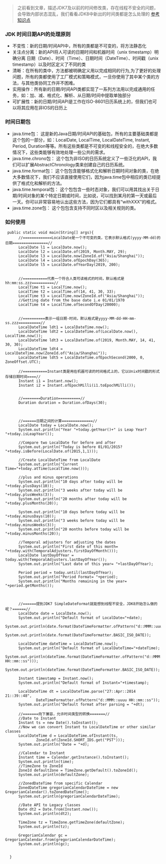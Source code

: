 > 之前看到文章，描述JDK7及以前的时间修改类，存在线程不安全的问题，会导致内部状态混乱，我们看看JDK8中新出的时间类都是怎么处理的
[参考知识点](http://www.importnew.com/14140.html)

### JDK 时间日期API的处理原则
- 不变性：新的日期/时间API中，所有的类都是不可变的，将方法静态化
- 关注点分离：新的API将人可读的日期时间和机器时间（unix timestamp）明确分离 
日期（Date）、时间（Time）、日期时间（DateTime）、时间戳（unix timestamp）以及时区定义了不同的类
- 清晰：在所有的类中，方法都被明确定义用以完成相同的行为,为了更好的处理问题，所有的类都使用了工厂模式和策略模式，一旦你使用了其中某个类的方法，与其他类协同工作并不困难。
- 实用操作：所有新的日期/时间API类都实现了一系列方法用以完成通用的任务，如：加、减、格式化、解析、从日期/时间中提取单独部分
- 可扩展性：新的日期/时间API是工作在ISO-8601日历系统上的，但我们也可以将其应用在非IOS的日历上

### 时间日期包
- java.time包：
这是新的Java日期/时间API的基础包，所有的主要基础类都是这个包的一部分，如：LocalDate, LocalTime, LocalDateTime, Instant, Period, Duration等等。所有这些类都是不可变的和线程安全的，在绝大多数情况下，这些类能够有效地处理一些公共的需求。
- java.time.chrono包：
这个包为非ISO的日历系统定义了一些泛化的API，我们可以扩展AbstractChronology类来创建自己的日历系统。
- java.time.format包：
这个包包含能够格式化和解析日期时间对象的类，在绝大多数情况下，我们不应该直接使用它们，因为java.time包中相应的类已经提供了格式化和解析的方法。
- java.time.temporal包：
这个包包含一些时态对象，我们可以用其找出关于日期/时间对象的某个特定日期或时间，比如说，可以找到某月的第一天或最后一天。你可以非常容易地认出这些方法，因为它们都具有“withXXX”的格式。
- java.time.zone包：
这个包包含支持不同时区以及相关规则的类。

### 如何使用
```text
 public static void main(String[] args){
      //=============LocalDate是一个不可变的类，它表示默认格式(yyyy-MM-dd)的日期================//
      LocalDate l1 = LocalDate.now();
      LocalDate l2 = LocalDate.of(2019, Month.MAY, 29);
      LocalDate l3 = LocalDate.now(ZoneId.of("Asia/Shanghai"));
      LocalDate l4 = LocalDate.ofEpochDay(365);
      LocalDate l5 = LocalDate.ofYearDay(2019, 200);


      //===========代表一个符合人类可读格式的时间，默认格式是hh:mm:ss.zzz==========//
      LocalTime t1 = LocalTime.now();
      LocalTime t2 = LocalTime.of(14, 41, 30, 33);
      LocalTime t3 = LocalTime.now(ZoneId.of("Asia/Shanghai"));
      //Getting date from the base date i.e 01/01/1970
      LocalTime t4 = LocalTime.ofSecondOfDay(20000);


      //==========表示一组日期-时间，默认格式是yyyy-MM-dd-HH-mm-ss.zzz==========//
      LocalDateTime ldt1 = LocalDateTime.now();
      LocalDateTime ldt2 = LocalDateTime.of(LocalDate.now(), LocalTime.now());
      LocalDateTime ldt3 = LocalDateTime.of(2019, Month.MAY, 14, 41, 30, 30);
      LocalDateTime ldt4 = LocalDateTime.now(ZoneId.of("Asia/Shanghai"));
      LocalDateTime ldt5 = LocalDateTime.ofEpochSecond(2000, 0, ZoneOffset.UTC);

      //===========Instant类是用在机器可读的时间格式上的，它以Unix时间戳的形式存储日期时间====//
      Instant i1 = Instant.now();
      Instant i2 = Instant.ofEpochMilli(i1.toEpochMilli());


      //========Duration==========//
      Duration duration = Duration.ofDays(30);



      //======日期之间的计算==============//
      LocalDate today = LocalDate.now();
      System.out.println("Year "+today.getYear()+" is Leap Year? "+today.isLeapYear());

      //Compare two LocalDate for before and after
      System.out.println("Today is before 01/01/2015? "+today.isBefore(LocalDate.of(2015,1,1)));

      //Create LocalDateTime from LocalDate
      System.out.println("Current Time="+today.atTime(LocalTime.now()));

      //plus and minus operations
      System.out.println("10 days after today will be "+today.plusDays(10));
      System.out.println("3 weeks after today will be "+today.plusWeeks(3));
      System.out.println("20 months after today will be "+today.plusMonths(20));

      System.out.println("10 days before today will be "+today.minusDays(10));
      System.out.println("3 weeks before today will be "+today.minusWeeks(3));
      System.out.println("20 months before today will be "+today.minusMonths(20));

      //Temporal adjusters for adjusting the dates
      System.out.println("First date of this month= "+today.with(TemporalAdjusters.firstDayOfMonth()));
      LocalDate lastDayOfYear = today.with(TemporalAdjusters.lastDayOfYear());
      System.out.println("Last date of this year= "+lastDayOfYear);

      Period period = today.until(lastDayOfYear);
      System.out.println("Period Format= "+period);
      System.out.println("Months remaining in the year= "+period.getMonths());



      //======提到JDK7 SimpleDateFormat就能想到线程不安全，JDK8开始怎么做的呢？======//
      LocalDate date = LocalDate.now();
      System.out.println("Default format of LocalDate="+date);
      System.out.println(date.format(DateTimeFormatter.ofPattern("d::MMM::uuuu")));
      System.out.println(date.format(DateTimeFormatter.BASIC_ISO_DATE));

      LocalDateTime dateTime = LocalDateTime.now();
      System.out.println("Default format of LocalDateTime="+dateTime);
      System.out.println(dateTime.format(DateTimeFormatter.ofPattern("d::MMM::uuuu HH::mm::ss")));
      System.out.println(dateTime.format(DateTimeFormatter.BASIC_ISO_DATE));

      Instant timestamp = Instant.now();
      System.out.println("Default format of Instant="+timestamp);

      LocalDateTime dt = LocalDateTime.parse("27::Apr::2014 21::39::48",
              DateTimeFormatter.ofPattern("d::MMM::uuuu HH::mm::ss"));
      System.out.println("Default format after parsing = "+dt);

      //=======向下兼容，允许时间类型的转换=======//
      //Date to Instant
      Instant ts = new Date().toInstant();
      //Now we can convert Instant to LocalDateTime or other similar classes
      LocalDateTime d = LocalDateTime.ofInstant(ts,
              ZoneId.of(ZoneId.SHORT_IDS.get("PST")));
      System.out.println("Date = "+d);

      //Calendar to Instant
      Instant time = Calendar.getInstance().toInstant();
      System.out.println(time);
      //TimeZone to ZoneId
      ZoneId defaultZone = TimeZone.getDefault().toZoneId();
      System.out.println(defaultZone);

      //ZonedDateTime from specific Calendar
      ZonedDateTime gregorianCalendarDateTime = new GregorianCalendar().toZonedDateTime();
      System.out.println(gregorianCalendarDateTime);

      //Date API to Legacy classes
      Date dt2 = Date.from(Instant.now());
      System.out.println(dt2);

      TimeZone tz = TimeZone.getTimeZone(defaultZone);
      System.out.println(tz);

      GregorianCalendar gc = GregorianCalendar.from(gregorianCalendarDateTime);
      System.out.println(gc);

      
  }
```